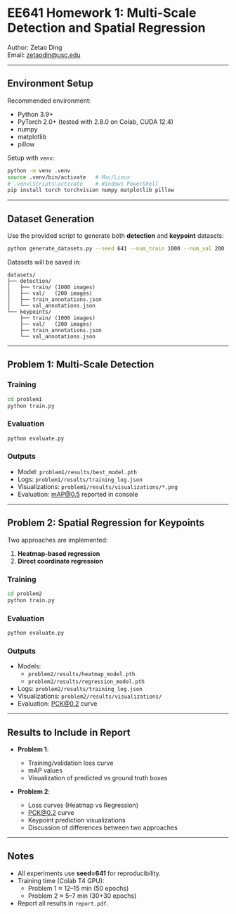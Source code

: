 # EE641 Homework 1: Multi-Scale Detection and Spatial Regression

Author: Zetao Ding  
Email: zetaodin@usc.edu  

---

##  Environment Setup

Recommended environment:
- Python 3.9+
- PyTorch 2.0+ (tested with 2.8.0 on Colab, CUDA 12.4)
- numpy
- matplotlib
- pillow

Setup with `venv`:
```bash
python -m venv .venv
source .venv/bin/activate   # Mac/Linux
# .venv\Scripts\activate    # Windows PowerShell
pip install torch torchvision numpy matplotlib pillow
```

---

##  Dataset Generation

Use the provided script to generate both **detection** and **keypoint** datasets:
```bash
python generate_datasets.py --seed 641 --num_train 1000 --num_val 200
```

Datasets will be saved in:
```
datasets/
├── detection/
│   ├── train/ (1000 images)
│   ├── val/   (200 images)
│   ├── train_annotations.json
│   └── val_annotations.json
└── keypoints/
    ├── train/ (1000 images)
    ├── val/   (200 images)
    ├── train_annotations.json
    └── val_annotations.json
```

---

##  Problem 1: Multi-Scale Detection

### Training
```bash
cd problem1
python train.py
```

### Evaluation
```bash
python evaluate.py
```

### Outputs
- Model: `problem1/results/best_model.pth`
- Logs: `problem1/results/training_log.json`
- Visualizations: `problem1/results/visualizations/*.png`
- Evaluation: mAP@0.5 reported in console

---

##  Problem 2: Spatial Regression for Keypoints

Two approaches are implemented:
1. **Heatmap-based regression**
2. **Direct coordinate regression**

### Training
```bash
cd problem2
python train.py
```

### Evaluation
```bash
python evaluate.py
```

### Outputs
- Models:  
  - `problem2/results/heatmap_model.pth`  
  - `problem2/results/regression_model.pth`
- Logs: `problem2/results/training_log.json`
- Visualizations: `problem2/results/visualizations/`
- Evaluation: PCK@0.2 curve

---

##  Results to Include in Report
- **Problem 1**:  
  - Training/validation loss curve  
  - mAP values  
  - Visualization of predicted vs ground truth boxes  

- **Problem 2**:  
  - Loss curves (Heatmap vs Regression)  
  - PCK@0.2 curve  
  - Keypoint prediction visualizations  
  - Discussion of differences between two approaches  

---

##  Notes
- All experiments use **seed=641** for reproducibility.  
- Training time (Colab T4 GPU):  
  - Problem 1 ≈ 12–15 min (50 epochs)  
  - Problem 2 ≈ 5–7 min (30+30 epochs)  
- Report all results in `report.pdf`.
